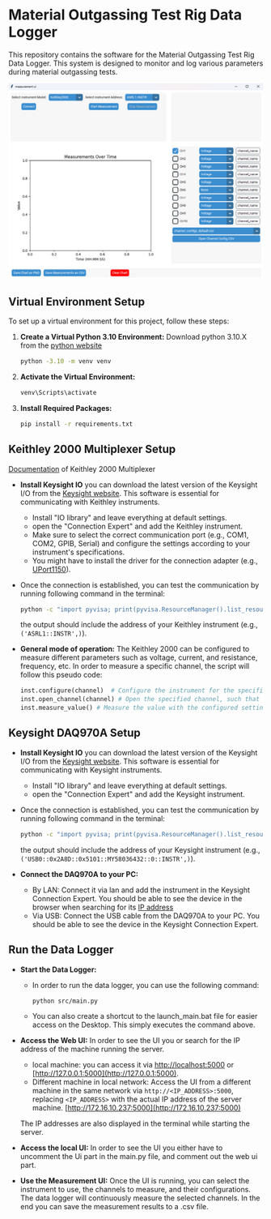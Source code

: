 # Material Outgassing Test Rig Data Logger

This repository contains the software for the Material Outgassing Test Rig Data Logger. This system is designed to monitor and log various parameters during material outgassing tests.

![Material Outgassing Test Rig](images/overview.png)

## Virtual Environment Setup

To set up a virtual environment for this project, follow these steps:

1. **Create a Virtual Python 3.10 Environment:**
   Download python 3.10.X from the [python website](https://www.python.org/downloads/windows/)

   ```sh
   python -3.10 -m venv venv
   ```

2. **Activate the Virtual Environment:**
  
    ```sh
    venv\Scripts\activate
    ```

3. **Install Required Packages:**

   ```sh
   pip install -r requirements.txt
   ```

## Keithley 2000 Multiplexer Setup

[Documentation](https://www.tek.com/en/search?keywords=2000&facets=_templatename%3dmanual&sort=desc) of Keithley 2000 Multiplexer

* **Install Keysight IO** you can download the latest version of the Keysight I/O from the [Keysight website](https://www.keysight.com/us/en/lib/software-detail/computer-software/io-libraries-suite-downloads-2175637.html). This software is essential for communicating with Keithley instruments.
  * Install "IO library" and leave everything at default settings.
  * open the "Connection Expert" and add the Keithley instrument.
  * Make sure to select the correct communication port (e.g., COM1, COM2, GPIB, Serial) and configure the settings according to your instrument's specifications.
  * You might have to install the driver for the connection adapter (e.g., [UPort1150](https://www.moxa.com/en/products/industrial-edge-connectivity/usb-to-serial-converters-usb-hubs/usb-to-serial-converters/uport-1100-series#resources)).
* Once the connection is established, you can test the communication by running following command in the terminal:
  
    ```sh
    python -c "import pyvisa; print(pyvisa.ResourceManager().list_resources())"
    ```

    the output should include the address of your Keithley instrument (e.g., `('ASRL1::INSTR',)`).

* **General mode of operation:**
  The Keithley 2000 can be configured to measure different parameters such as voltage, current, and resistance, frequency, etc. In order to measure a specific channel, the script will follow this pseudo code:

   ```python
   inst.configure(channel)  # Configure the instrument for the specified channel
   inst.open_channel(channel) # Open the specified channel, such that the instrument is ready to measure
   inst.measure_value() # Measure the value with the configured settings
   ```

## Keysight DAQ970A Setup

* **Install Keysight IO** you can download the latest version of the Keysight I/O from the [Keysight website](https://www.keysight.com/us/en/lib/software-detail/computer-software/io-libraries-suite-downloads-2175637.html). This software is essential for communicating with Keysight instruments.
  * Install "IO library" and leave everything at default settings.
  * open the "Connection Expert" and add the Keysight instrument.
* Once the connection is established, you can test the communication by running following command in the terminal:
  
    ```sh
    python -c "import pyvisa; print(pyvisa.ResourceManager().list_resources())"
    ```

    the output should include the address of your Keysight instrument (e.g., `('USB0::0x2A8D::0x5101::MY58036432::0::INSTR',)`).

* **Connect the DAQ970A to your PC:**
  * By LAN:
    Connect it via lan and add the instrument in the Keysight Connection Expert. You should be able to see the device in the browser when searching for its [IP address](http://172.16.10.196/Index.asp)
  * Via USB:
    Connect the USB cable from the DAQ970A to your PC. You should be able to see the device in the Keysight Connection Expert.

<!-- Download the latest python driver for the Keysight DAQ970A from the [Keysight website](https://www.keysight.com/us/en/lib/software-detail/driver/daq970-data-acquisition-system-python-instrument-drivers.html). This driver is essential for communicating with the Keysight DAQ970A instrument.

Connect it via lan and add the instrument in the Keysight Connection Expert.
You should be able to see the device in the browser when searching for its [IP address](http://172.16.10.196/Index.asp)

[Python Programming Example](https://docs.keysight.com/kkbopen/programming-example-how-to-use-external-data-logger-elog-with-python-programming-620698733.html) -->

## Run the Data Logger

* **Start the Data Logger:**

  * In order to run the data logger, you can use the following command:

    ```sh
    python src/main.py
    ```

  * You can also create a shortcut to the launch_main.bat file for easier access on the Desktop. This simply executes the command above.

* **Access the Web UI:**
In order to see the UI you  or search for the IP address of the machine running the server.
  * local machine:
    you can access it via [http://localhost:5000](http://localhost:5000) or [http://127.0.0.1:5000](http://127.0.0.1:5000).
  * Different machine in local network:
    Access the UI from a different machine in the same network via `http://<IP_ADDRESS>:5000`, replacing `<IP_ADDRESS>` with the actual IP address of the server machine. [http://172.16.10.237:5000](http://172.16.10.237:5000)

  The IP addresses are also displayed in the terminal while starting the server.

* **Access the local UI:**
  In order to see the UI you either have to uncomment the Ui part in the main.py file, and comment out the web ui part.
  
* **Use the Measurement UI:**
  Once the UI is running, you can select the instrument to use, the channels to measure, and their configurations. The data logger will continuously measure the selected channels.
  In the end you can save the measurement results to a .csv file.
